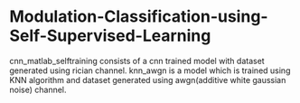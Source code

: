 # Modulation-Classification-using-Self-Supervised-Learning
cnn_matlab_selftraining consists of a cnn trained model with dataset generated using rician channel.
knn_awgn is a model which is trained using KNN algorithm and dataset generated using awgn(additive white gaussian noise) channel.
